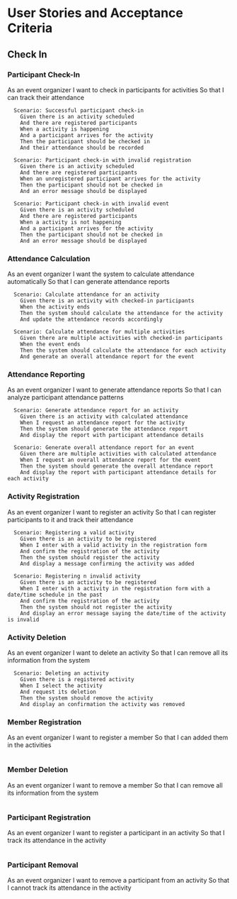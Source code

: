 # User Stories and Acceptance Criteria

## Check In

### Participant Check-In

As an event organizer
  I want to check in participants for activities
  So that I can track their attendance

```
  Scenario: Successful participant check-in
    Given there is an activity scheduled
    And there are registered participants
    When a activity is happening 
    And a participant arrives for the activity
    Then the participant should be checked in
    And their attendance should be recorded

  Scenario: Participant check-in with invalid registration
    Given there is an activity scheduled
    And there are registered participants
    When an unregistered participant arrives for the activity
    Then the participant should not be checked in
    And an error message should be displayed

  Scenario: Participant check-in with invalid event
    Given there is an activity scheduled
    And there are registered participants
    When a activity is not happening 
    And a participant arrives for the activity
    Then the participant should not be checked in
    And an error message should be displayed
```

### Attendance Calculation

  As an event organizer
  I want the system to calculate attendance automatically
  So that I can generate attendance reports

```
  Scenario: Calculate attendance for an activity
    Given there is an activity with checked-in participants
    When the activity ends
    Then the system should calculate the attendance for the activity
    And update the attendance records accordingly

  Scenario: Calculate attendance for multiple activities
    Given there are multiple activities with checked-in participants
    When the event ends
    Then the system should calculate the attendance for each activity
    And generate an overall attendance report for the event
```


### Attendance Reporting

  As an event organizer
  I want to generate attendance reports
  So that I can analyze participant attendance patterns

```
  Scenario: Generate attendance report for an activity
    Given there is an activity with calculated attendance
    When I request an attendance report for the activity
    Then the system should generate the attendance report
    And display the report with participant attendance details

  Scenario: Generate overall attendance report for an event
    Given there are multiple activities with calculated attendance
    When I request an overall attendance report for the event
    Then the system should generate the overall attendance report
    And display the report with participant attendance details for each activity
```

###  Activity Registration

As an event organizer
I want to register an activity
So that I can register participants to it and track their attendance

```
  Scenario: Registering a valid activity
    Given there is an activity to be registered
    When I enter with a valid activity in the registration form
    And confirm the registration of the activity
    Then the system should register the activity
    And display a message confirming the activity was added

  Scenario: Registering n invalid activity
    Given there is an activity to be registered
    When I enter with a activity in the registration form with a date/time schedule in the past
    And confirm the registration of the activity
    Then the system should not register the activity
    And display an error message saying the date/time of the activity is invalid
```


###  Activity Deletion

As an event organizer
I want to delete an activity
So that I can remove all its information from the system

```
  Scenario: Deleting an activity
    Given there is a registered activity
    When I select the activity
    And request its deletion
    Then the system should remove the activity
    And display an confirmation the activity was removed
```

###  Member Registration

As an event organizer
I want to register a member
So that I can added them in the activities 

```
```


###  Member Deletion

As an event organizer
I want to remove a member
So that I can remove all its information from the system

```
```

###  Participant Registration

As an event organizer
I want to register a participant in an activity
So that I track its attendance in the activity

```
```

###  Participant Removal

As an event organizer
I want to remove a participant from an activity
So that I cannot track its attendance in the activity

```
```





<!-- ## Login
### Access the application securely

As a user, I want to access the application securely, to protect my information

**Acceptance criteria**

```
Feature: Access

Scenario: Access denied
  Given I am not logged in
  When I navigate to access the application
  Then I see "Access denied"
  And I am unable to my secure information

Scenario: Access permitted
  Given I have logged in
  When I navigate to access the application
  Then I can access my secure information
```

### Navigate to log in

As a user, I want to navigate to the login form, so that I can enter my credentials

**Acceptance criteria**

```
Feature: Navigation

Scenario: Navigate to login
  Given I am not logged in
  When I visit the application
  Then I see a button to "Log in"
  When I select "Log in"
  Then I navigate to the log in screen
  And I see the screen name "Log in"

Scenario: Navigate to log out
  Given I am logged in
  When I visit the application
  Then I see a button to "Log out"
  When I select "Log out"
  Then I am logged out
  And I see a message of "Log out successful"

```

### Enter credentials

As a user, I want to enter my credentials, so I can submit the form

```
Feature: Form

Scenario: See form
  Given I have selected to "Login"
  When I am on the login screen
  Then I see a form field labelled "email"
  And I see a form field labelled "Password"
  And I see a button to "Submit"

Scenario: Enter valid email
  When I enter an email
  And the email has a prefix
  And the email has an @ symbol proceed the prefix
  And the email has a suffix
  And the suffix is a valid domain
  Then the email is valid
  And I see a message of "Email valid."

Scenario: Enter invalid email
  Given I have entered an email
  When the email is not valid
  Then I see a message of "Email invalid."

Scenario: Enter password
  When I enter a password
  Then the password is hidden as I type
  When the password is longer than 8 characters
  Then I see a message of "Password entered"

Scenario: submit form
  Given I have entered a valid email
  And I have entered a password
  When I select submit
  Then the form is submitted

Scenario: valid email and password
  Given I have entered a valid email
  And I have entered a matching password
  When the form is submitted
  Then I see a message of "Log in successful"

Scenario: invalid password
  Given I have entered an invalid password
  When I submit the form
  Then I see a message of "Password invalid"
  Then I see a link with text "Forgot your password?"

```

### Reset password

As a user, I want to reset my password, so that I recover access my account

```
Scenario: navigate to recovery
  Given I am not logged in
  When I navigate to the log in screen
  Then I see a link with text "Forgot your password?"
  When I click the link
  Then I navigate to reset my password

Scenario: Submit recovery form
  When I navigate to reset my password
  Then I see a form field labelled email
  And a button with text "Submit"
  And I see a message of "Submit your email to reset your password."
  When I enter an email
  And the email is valid
  And I submit the form
  Then the I see a message "Check your email for instructions."

Scenario: Receive email
  Given I have submitted the recovery form
  When I receive an email
  Then I see email text of "click the reset link to reset your password"
  And the email contains a reset link
  When I click the reset link
  Then I am directed to the application

Scenario: Set a new password
  Given I have received the recovery email
  And clicked the reset link
  When I am directed to the application
  Then I see a recovery form
  And I see a form field labelled "Password"
  And I see a button labelled "Submit"
  When I enter a new password
  Then I am able to submit the form
  When submit the form
  Then I am directed to log in

``` -->
